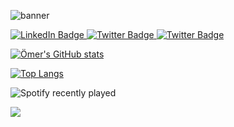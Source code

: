 ![banner](https://user-images.githubusercontent.com/59279876/230118283-ac551734-f8bb-40dd-aecb-c78650da5d9f.png)

<div id="badges">
  <a href="https://www.linkedin.com/in/omer-mert-eryigit/">
    <img src="https://img.shields.io/badge/LinkedIn-f0722a?style=for-the-badge&logo=linkedin&logoColor=white" alt="LinkedIn Badge"/>
  </a>
  <a href="[https://twitter.com/oomertty](https://dribbble.com/BYTH/)">
    <img src="https://img.shields.io/badge/Dribbble-f0722a?style=for-the-badge&logo=dribbble&logoColor=white" alt="Twitter Badge"/>
  </a>
  <a href="https://twitter.com/oomertty">
    <img src="https://img.shields.io/badge/Twitter-f0722a?style=for-the-badge&logo=twitter&logoColor=white" alt="Twitter Badge"/>
  </a>
</div>


[![Ömer's GitHub stats](https://github-readme-stats.vercel.app/api?username=oomerty&show_icons=true&theme=github_dark_dimmed)](https://github.com/anuraghazra/github-readme-stats)

[![Top Langs](https://github-readme-stats.vercel.app/api/top-langs/?username=oomerty&show_icons=true&theme=github_dark_dimmed&layout=compact)](https://github.com/anuraghazra/github-readme-stats)

![Spotify recently played](https://spotify-recently-played-readme.vercel.app/api?user=bytheefsane&count=10&unique=true)

![](https://komarev.com/ghpvc/?username=your-github-oomertu)


<!--
**oomerty/oomerty** is a ✨ _special_ ✨ repository because its `README.md` (this file) appears on your GitHub profile.

Here are some ideas to get you started:

- 🔭 I’m currently working on ...
- 🌱 I’m currently learning ...
- 👯 I’m looking to collaborate on ...
- 🤔 I’m looking for help with ...
- 💬 Ask me about ...
- 📫 How to reach me: ...
- 😄 Pronouns: ...
- ⚡ Fun fact: ...
-->

